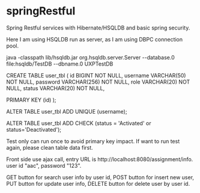 # springRestful
Spring Restful services with Hibernate/HSQLDB and basic spring security. 

Here I am using HSQLDB run as server, as I am using DBPC connection pool.

java -classpath lib/hsqldb.jar org.hsqldb.server.Server --database.0 file:hsqldb/TestDB --dbname.0 UXPTestDB

CREATE TABLE user_tbl (
   id BIGINT NOT NULL,
   username VARCHAR(50) NOT NULL,
   password VARCHAR(256) NOT NULL,
   role VARCHAR(20) NOT NULL,
   status VARCHAR(20) NOT NULL,
  
   PRIMARY KEY (id)
);

ALTER TABLE user_tbl ADD UNIQUE (username);

ALTER TABLE user_tbl ADD CHECK (status = 'Activated' or status='Deactivated');

Test only can run once to avoid primary key impact. If want to run test again, please clean table data first.

Front side use ajax call, entry URL is http://localhost:8080/assignment/info. user id "aac", password "123".

GET button for search user info by user id, POST button for insert new user, PUT button for update user info, DELETE button for delete user by user id.